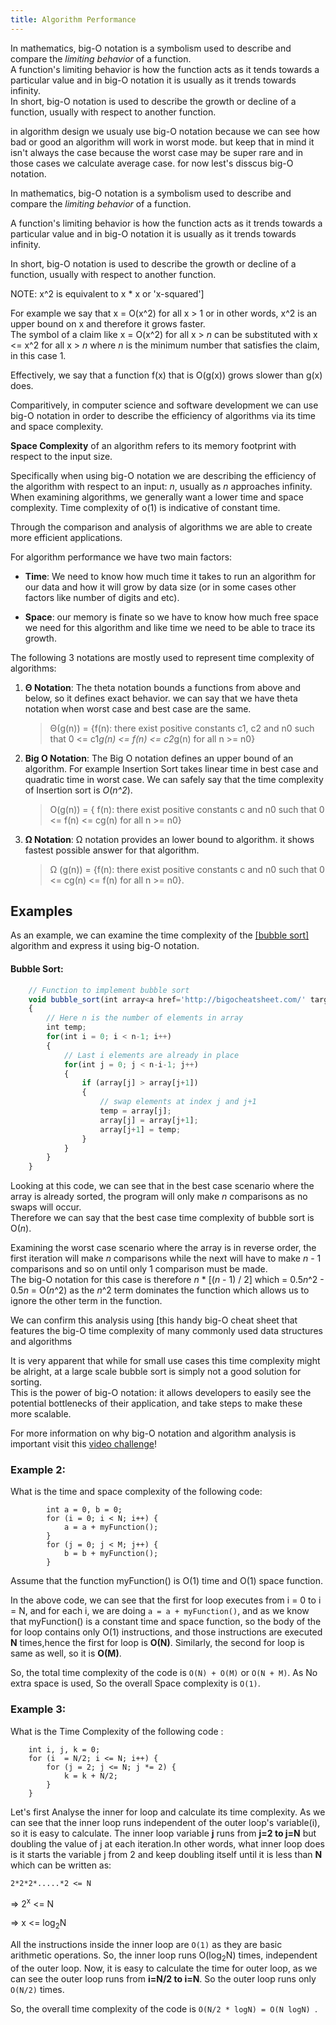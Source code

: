 ```yaml
---
title: Algorithm Performance
---
```


In mathematics, big-O notation is a symbolism used to describe and compare the _limiting behavior_ of a function.  
A function's limiting behavior is how the function acts as it tends towards a particular value and in big-O notation it is usually as it trends towards infinity.  
In short, big-O notation is used to describe the growth or decline of a function, usually with respect to another function.


in algorithm design we usualy use big-O notation because we can see how bad or good an algorithm will work in worst mode. but keep that in mind it isn't always the case because the worst case may be super rare and in those cases we calculate average case. for now lest's disscus big-O notation.

In mathematics, big-O notation is a symbolism used to describe and compare the _limiting behavior_ of a function.  

A function's limiting behavior is how the function acts as it trends towards a particular value and in big-O notation it is usually as it trends towards infinity.  

In short, big-O notation is used to describe the growth or decline of a function, usually with respect to another function.

NOTE: x^2 is equivalent to x * x or 'x-squared']

For example we say that x = O(x^2) for all x > 1 or in other words, x^2 is an upper bound on x and therefore it grows faster.  
The symbol of a claim like x = O(x^2) for all x > _n_ can be substituted with x <= x^2 for all x > _n_ where _n_ is the minimum number that satisfies the claim, in this case 1.  

Effectively, we say that a function f(x) that is O(g(x)) grows slower than g(x) does.


Comparitively, in computer science and software development we can use big-O notation in order to describe the efficiency of algorithms via its time and space complexity.

**Space Complexity** of an algorithm refers to its memory footprint with respect to the input size.

Specifically when using big-O notation we are describing the efficiency of the algorithm with respect to an input: _n_, usually as _n_ approaches infinity.  
When examining algorithms, we generally want a lower time and space complexity. Time complexity of o(1) is indicative of constant time.

Through the comparison and analysis of algorithms we are able to create more efficient applications.

For algorithm performance we have two main factors:

- **Time**: We need to know how much time it takes to run an algorithm for our data and how it will grow by data size (or in some cases other factors like number of digits and etc).

- **Space**: our memory is finate so we have to know how much free space we need for this algorithm and like time we need to be able to trace its growth.
    
The following 3 notations are mostly used to represent time complexity of algorithms:

1. **Θ Notation**: The theta notation bounds a functions from above and below, so it defines exact behavior. we can say that we have theta notation when worst case and best case are the same.
    >Θ(g(n)) = {f(n): there exist positive constants c1, c2 and n0 such that 0 <= c1*g(n) <= f(n) <= c2*g(n) for all n >= n0}

2. **Big O Notation**: The Big O notation defines an upper bound of an algorithm. For example Insertion Sort takes linear time in best case and quadratic time in worst case. We can safely say that the time complexity of Insertion sort is *O*(*n^2*).
    >O(g(n)) = { f(n): there exist positive constants c and  n0 such that 0 <= f(n) <= cg(n) for all n >= n0}

3. **Ω Notation**: Ω notation provides an lower bound to algorithm. it shows fastest possible answer for that algorithm.
    >Ω (g(n)) = {f(n): there exist positive constants c and n0 such that 0 <= cg(n) <= f(n) for all n >= n0}.

## Examples

As an example, we can examine the time complexity of the <a href='https://github.com/FreeCodeCamp/wiki/blob/master/Algorithms-Bubble-Sort.md#algorithm-bubble-sort' target='_blank' rel='nofollow'>[bubble sort]</a> algorithm and express it using big-O notation.

#### Bubble Sort:
```javascript
    // Function to implement bubble sort
    void bubble_sort(int array<a href='http://bigocheatsheet.com/' target='_blank' rel='nofollow'>], int n)
    {
        // Here n is the number of elements in array
        int temp;
        for(int i = 0; i < n-1; i++)
        {
            // Last i elements are already in place
            for(int j = 0; j < n-i-1; j++)
            {
                if (array[j] > array[j+1])
                {
                    // swap elements at index j and j+1
                    temp = array[j];
                    array[j] = array[j+1];
                    array[j+1] = temp;
                }
            }
        }
    }
```
Looking at this code, we can see that in the best case scenario where the array is already sorted, the program will only make _n_ comparisons as no swaps will occur.  
Therefore we can say that the best case time complexity of bubble sort is O(_n_).

Examining the worst case scenario where the array is in reverse order, the first iteration will make _n_ comparisons while the next will have to make _n_ - 1 comparisons and so on until only 1 comparison must be made.  
The big-O notation for this case is therefore _n_ * [(_n_ - 1) / 2] which = 0.5*n*^2 - 0.5*n* = O(_n_^2) as the _n_^2 term dominates the function which allows us to ignore the other term in the function.

We can confirm this analysis using [this handy big-O cheat sheet</a> that features the big-O time complexity of many commonly used data structures and algorithms

It is very apparent that while for small use cases this time complexity might be alright, at a large scale bubble sort is simply not a good solution for sorting.  
This is the power of big-O notation: it allows developers to easily see the potential bottlenecks of their application, and take steps to make these more scalable.


For more information on why big-O notation and algorithm analysis is important visit this <a href='https://www.freecodecamp.com/videos/big-o-notation-what-it-is-and-why-you-should-care' target='_blank' rel='nofollow'>video challenge</a>!

### Example 2:
What is the time and space complexity of the following code:

```
        int a = 0, b = 0;    
        for (i = 0; i < N; i++) {
            a = a + myFunction();  
        }
        for (j = 0; j < M; j++) {
            b = b + myFunction();
        }
```
Assume that the function myFunction() is O(1) time and O(1) space function.

In the above code, we can see that the first for loop executes from i = 0 to i = N, and for each i, we are doing `a = a + myFunction()`, and as we know that myFunction() is a constant time and space function, so the body of the for loop contains only O(1) instructions, and those instructions are executed **N** times,hence the first for loop is **O(N)**.
Similarly, the second for loop is same as well, so it is **O(M)**.

So, the total time complexity of the code is ```O(N) + O(M)``` or ```O(N + M)```. As No extra space is used, So the overall Space complexity is ```O(1)```.

### Example 3:
What is the Time Complexity of the following code :

```
    int i, j, k = 0;
    for (i  = N/2; i <= N; i++) {
        for (j = 2; j <= N; j *= 2) {
            k = k + N/2;
        }
    }
```

Let's first Analyse the inner for loop and calculate its time complexity. As we can see that the inner loop runs independent of the outer loop's variable(i), so it is easy to calculate. The inner loop variable **j** runs from **j=2 to j=N** but doubling the value of j at each iteration.In other words, what inner loop does is it starts the variable j from 2 and keep doubling itself until it is less than **N** which can be written as:

``` 2*2*2*.....*2 <= N ```

=> 2<sup>x</sup> <= N

=> x <= log<sub>2</sub>N

All the instructions inside the inner loop are ```O(1)``` as they are basic arithmetic operations. So, the inner loop runs O(log<sub>2</sub>N) times, independent of the outer loop.
Now, it is easy to calculate the time for outer loop, as we can see the outer loop runs from **i=N/2 to i=N**. So the outer loop runs only ```O(N/2)``` times.

So, the overall time complexity of the code is ```O(N/2 * logN) = O(N logN) ```.
